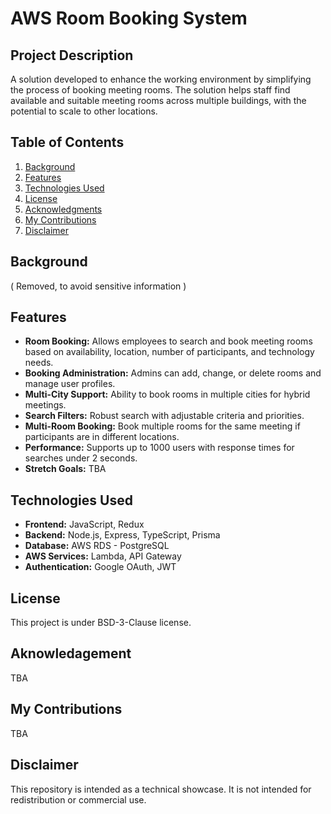 # AWS Room Booking System

## Project Description
A solution developed to enhance the working environment by simplifying the process of booking meeting rooms. The solution helps staff find available and suitable meeting rooms across multiple buildings, with the potential to scale to other locations.

## Table of Contents
1. [Background](#background)
2. [Features](#features)
3. [Technologies Used](#technologies-used)
4. [License](#license)
5. [Acknowledgments](#acknowledgments)
6. [My Contributions](#my-contributions)
7. [Disclaimer](#disclaimer)

## Background
( Removed, to avoid sensitive information )

## Features
- **Room Booking:** Allows employees to search and book meeting rooms based on availability, location, number of participants, and technology needs.
- **Booking Administration:** Admins can add, change, or delete rooms and manage user profiles.
- **Multi-City Support:** Ability to book rooms in multiple cities for hybrid meetings.
- **Search Filters:** Robust search with adjustable criteria and priorities.
- **Multi-Room Booking:** Book multiple rooms for the same meeting if participants are in different locations.
- **Performance:** Supports up to 1000 users with response times for searches under 2 seconds.
- **Stretch Goals:** TBA

## Technologies Used
- **Frontend:** JavaScript, Redux
- **Backend:** Node.js, Express, TypeScript, Prisma
- **Database:** AWS RDS - PostgreSQL
- **AWS Services:** Lambda, API Gateway
- **Authentication:** Google OAuth, JWT

## License
This project is under BSD-3-Clause license.

## Aknowledagement
TBA

## My Contributions
TBA

## Disclaimer
This repository is intended as a technical showcase. It is not intended for redistribution or commercial use.